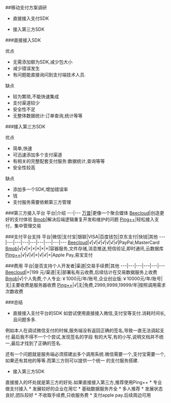 ##移动支付方案调研
 * 直接接入支付SDK

 * 接入第三方SDK

###直接接入SDK

优点

 * 无需添加额为SDK,减少包大小
 * 减少错误发生
 * 有问题能直接询问到支付端技术人员.

缺点

 * 较为繁琐,不能快速集成
 * 支付渠道较少
 * 安全性不足
 * 无整体数据统计:订单查询,统计等等

###接入第三方SDK

优点

 * 简单,快速
 * 可迅速添加多个支付渠道
 * 有相关的完整配套支付服务:数据统计,查询等等
 * 安全性较高

缺点

 * 添加多一个SDK,增加错误率
 * 钱
 * 支付服务需要依赖第三方管理

###第三方接入平台
平台|介绍
---|---
[万普](http://www.waps.cn/)|更像一个聚合媒体
[Beecloud](https://beecloud.cn/?index=1)|创造更好的支付体验
[Bmob](http://www.bmob.cn/)|解决后端逻辑重复开发和维护的问题
[Ping++](https://www.pingxx.com/)|轻松接入支付，集中管理交易


###支付平台支持
平台|微信|支付宝|银联|VISA|百度钱包|京东支付|快钱|其他
---|---|---|---|---|---|---|---|---
[Beecloud](https://beecloud.cn/?index=1)|√|√|√|√|√|√|√|PayPal,MasterCard
[Bmob](http://www.bmob.cn/products)|√|√|×|×|×|×|×|容器服务,文件存储,消息推送,短信验证,即时通讯,云数据库
[Ping++](https://www.pingxx.com/)|√|√|√|×|√|√|×|Apple Pay,易宝支付

###费用
平台|是否支持个人开发者|渠道|交易手续费|其他
---|---|---|---|---|---
[Beecloud](https://beecloud.cn/?index=1)|×|199 元/渠道|无|部署私有云收费,后续估计在交易数据服务上收费
[Bmob](http://www.bmob.cn/products)|√|个人免费,个人专业:￥1000元/年/账号,企业创业版:￥10000元/年/账号|无|主要收费是服务器收费
[Ping++](https://www.pingxx.com/)|√|无|免费,2999,9999,19999/年|按照调用需求次数收费

###总结
 * 直接接入支付平台的SDK
如尝试使用直接接入微信,支付宝等支付.消耗时间长,且问题多多.

例如本人在调试微信支付的时候,服务端没有返回正确的签名,导致一直无法调起支付.最后我不得不一个个尝试,发现签名的字段
有的大写,有的小写,说明文档并不统一,最后才找到了正确的签名.

还有一个问题就是服务端必须搭建出多个调用系统.微信需要一个,支付宝需要一个,如果还有其他的等等.而第三方则可以提供一个统一
的支付服务搭建.

 * 接入第三方SDK

 直接接入的坏处就是第三方的好处.如果直接接入第三方,推荐使用Ping++
     * 专业做支付接入
     * 发展较好的企业在用它
     * 基础数据服务齐全
     * 多人推荐
     * 发展状态良好,团队较好
     * 不收取手续费,只收服务费
     * 支付apple pay.后续周边可用

